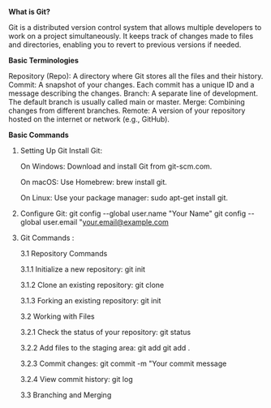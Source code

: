 **What is Git?**

Git is a distributed version control system that allows multiple developers to work on a project simultaneously. It keeps track of changes made to files and directories, enabling you to revert to previous versions if needed.


**Basic Terminologies**

Repository (Repo): A directory where Git stores all the files and their history.
Commit: A snapshot of your changes. Each commit has a unique ID and a message describing the changes.
Branch: A separate line of development. The default branch is usually called main or master.
Merge: Combining changes from different branches.
Remote: A version of your repository hosted on the internet or network (e.g., GitHub).



**Basic Commands**

1. Setting Up Git
  Install Git:


   On Windows: Download and install Git from git-scm.com.

   On macOS: Use Homebrew: brew install git.

   On Linux: Use your package manager: sudo apt-get install git.

3. Configure Git:
    git config --global user.name "Your Name"
    git config --global user.email "your.email@example.com


4. Git Commands :

   3.1 Repository Commands

     3.1.1 Initialize a new repository:
           git init
     
     3.1.2 Clone an existing repository:
           git clone <repository-url>
           
     3.1.3 Forking an existing repository:
           git init
     

   3.2 Working with Files

     3.2.1 Check the status of your repository:
           git status

     3.2.2 Add files to the staging area:
           git add <file-name>
           git add .  

     3.2.3 Commit changes:
           git commit -m "Your commit message

     3.2.4 View commit history:
           git log
     


   3.3 Branching and Merging

     

   
     



